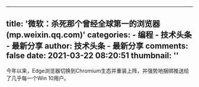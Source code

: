 
---
title: '微软：杀死那个曾经全球第一的浏览器 (mp.weixin.qq.com)'
categories: 
    - 编程
    - 技术头条 - 最新分享
author: 技术头条 - 最新分享
comments: false
date: 2021-03-22 08:20:51
thumbnail: ''
---

<div>   
今年以来，Edge浏览器切换到Chromium生态并重装上阵，并强势地捆绑推送给了几乎每一个Win 10用户。
    
</div>
            